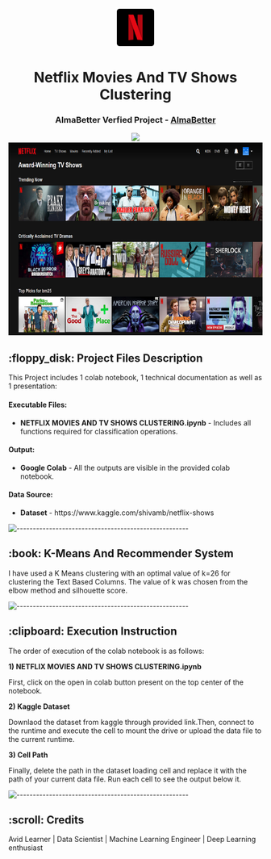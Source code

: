 <p align="center"> 
  <img src="Images/netflix-logo-png-2574.png" alt="netflix-logo-png-2574.png" width="80px" height="80px">
</p>
<h1 align="center"> Netflix Movies And TV Shows Clustering </h1>
<h3 align="center"> AlmaBetter Verfied Project - <a href="https://www.almabetter.com/"> AlmaBetter </a> </h5>

<p align="center"> 
  <img src="C:\Users\sande\Downloads\05cItXL96l4LE9n02WfDR0h-6.png"height="382px">
<img src="Images/05cItXL96l4LE9n02WfDR0h-6.png" alt="05cItXL96l4LE9n02WfDR0h-6.png" height="382px">
</p>

<h2> :floppy_disk: Project Files Description</h2>

<p>This Project includes 1 colab notebook, 1 technical documentation as well as 1 presentation:</p>
<h4>Executable Files:</h4>
<ul>
  <li><b>NETFLIX MOVIES AND TV SHOWS CLUSTERING.ipynb</b> - Includes all functions required for classification operations.</li>
</ul>

<h4>Output:</h4>
<ul>
  <li><b>Google Colab</b> - All the outputs are visible in the provided colab notebook.
</ul>

<h4>Data Source:</h4>
<ul>
  <li><b>Dataset</b> - https://www.kaggle.com/shivamb/netflix-shows</li>
</ul>

![-----------------------------------------------------](https://raw.githubusercontent.com/andreasbm/readme/master/assets/lines/rainbow.png)

<h2> :book: K-Means And Recommender System</h2>

<p>I have used a K Means clustering with an optimal value of k=26 for clustering the Text Based Columns. The value of k was chosen from the elbow method and silhouette score. 


![-----------------------------------------------------](https://raw.githubusercontent.com/andreasbm/readme/master/assets/lines/rainbow.png)

<h2> :clipboard: Execution Instruction</h2>
<p>The order of execution of the colab notebook is as follows:</p>
<p><b>1) NETFLIX MOVIES AND TV SHOWS CLUSTERING.ipynb</b></p>
<p>First, click on the open in colab button present on the top center of the notebook.</p>
<p><b>2) Kaggle Dataset</b></p>
<p>Downlaod the dataset from kaggle through provided link.Then, connect to the runtime and execute the cell to mount the drive or upload the data file to the current runtime.</p>
<p><b>3) Cell Path</b></p>
<p>Finally, delete the path in the dataset loading cell and replace it with the path of your current data file. Run each cell to see the output below it.</p>

![-----------------------------------------------------](https://raw.githubusercontent.com/andreasbm/readme/master/assets/lines/rainbow.png)

<!-- CREDITS -->
<h2 id="credits"> :scroll: Credits</h2>
Avid Learner | Data Scientist | Machine Learning Engineer | Deep Learning enthusiast

